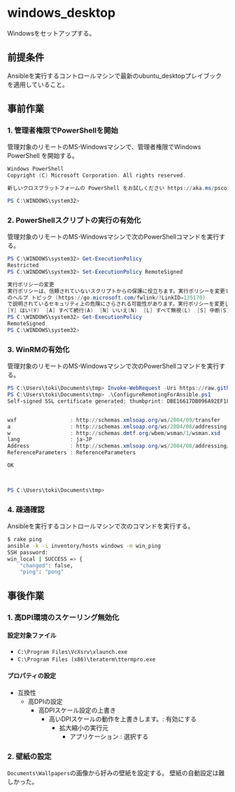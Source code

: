 windows_desktop
===============

Windowsをセットアップする。

前提条件
--------

Ansibleを実行するコントロールマシンで最新のubuntu_desktopプレイブック
を適用していること。

事前作業
--------

### 1. 管理者権限でPowerShellを開始

管理対象のリモートのMS-Windowsマシンで、管理者権限でWindows PowerShell
を開始する。

```powershell
Windows PowerShell
Copyright (C) Microsoft Corporation. All rights reserved.

新しいクロスプラットフォームの PowerShell をお試しください https://aka.ms/pscore6

PS C:\WINDOWS\system32>
```

### 2. PowerShellスクリプトの実行の有効化

管理対象のリモートのMS-Windowsマシンで次のPowerShellコマンドを実行する。

```powershell
PS C:\WINDOWS\system32> Get-ExecutionPolicy
Restricted
PS C:\WINDOWS\system32> Set-ExecutionPolicy RemoteSigned

実行ポリシーの変更
実行ポリシーは、信頼されていないスクリプトからの保護に役立ちます。実行ポリシーを変更すると、about_Execution_Policies
のヘルプ トピック (https://go.microsoft.com/fwlink/?LinkID=135170)
で説明されているセキュリティ上の危険にさらされる可能性があります。実行ポリシーを変更しますか?
[Y] はい(Y)  [A] すべて続行(A)  [N] いいえ(N)  [L] すべて無視(L)  [S] 中断(S)  [?] ヘルプ (既定値は "N"): Y
PS C:\WINDOWS\system32> Get-ExecutionPolicy
RemoteSigned
PS C:\WINDOWS\system32>

```

### 3. WinRMの有効化

管理対象のリモートのMS-Windowsマシンで次のPowerShellコマンドを実行する。

```powershell
PS C:\Users\toki\Documents\tmp> Invoke-WebRequest -Uri https://raw.githubusercontent.com/ansible/ansible/devel/examples/scripts/ConfigureRemotingForAnsible.ps1 -OutFile ConfigureRemotingForAnsible.ps1
PS C:\Users\toki\Documents\tmp> .\ConfigureRemotingForAnsible.ps1
Self-signed SSL certificate generated; thumbprint: DBE16617DB096A92EF18FE220AEBCFA86A1DC833


wxf                 : http://schemas.xmlsoap.org/ws/2004/09/transfer
a                   : http://schemas.xmlsoap.org/ws/2004/08/addressing
w                   : http://schemas.dmtf.org/wbem/wsman/1/wsman.xsd
lang                : ja-JP
Address             : http://schemas.xmlsoap.org/ws/2004/08/addressing/role/anonymous
ReferenceParameters : ReferenceParameters

OK



PS C:\Users\toki\Documents\tmp>
```

### 4. 疎通確認

Ansibleを実行するコントロールマシンで次のコマンドを実行する。

```sh
$ rake ping
ansible -k -i inventory/hosts windows -m win_ping
SSH password:
win_local | SUCCESS => {
    "changed": false,
    "ping": "pong"
```

事後作業
--------

### 1. 高DPI環境のスケーリング無効化

#### 設定対象ファイル

- `C:\Program Files\VcXsrv\xlaunch.exe`
- `C:\Program Files (x86)\teraterm\ttermpro.exe`

#### プロパティの設定

- 互換性
    - 高DPIの設定
        - 高DPIスケール設定の上書き
            - 高いDPIスケールの動作を上書きします。: 有効にする
                - 拡大縮小の実行元
                    - アプリケーション : 選択する

### 2. 壁紙の設定

`Documents\Wallpapers`の画像から好みの壁紙を設定する。
壁紙の自動設定は難しかった。
